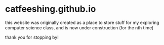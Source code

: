 # catfeeshing.github.io

this website was originally created as a place to store stuff for my exploring computer science class, and is now under construction (for the nth time)

thank you for stopping by!
